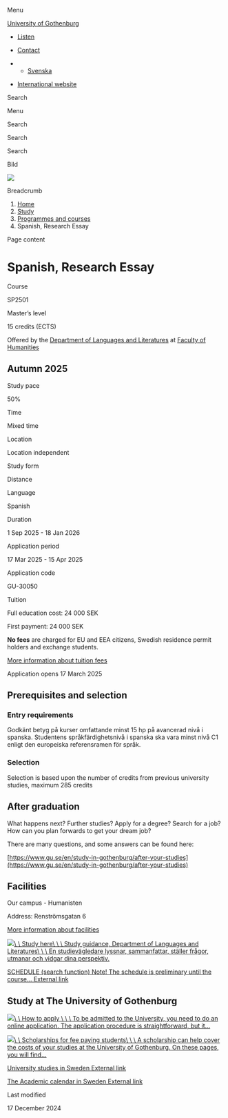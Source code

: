 Menu

[University of Gothenburg](/en)

- [Listen](//app-eu.readspeaker.com/cgi-bin/rsent?customerid=9467&lang=en_uk&readclass=region--content&url=https%3A%2F%2Fwww.gu.se%2Fen%2Fstudy-gothenburg%2Fspanish-research-essay-sp2501 "Listen with ReadSpeaker")

- [Contact](/en/contact)

- - [Svenska](/studera/hitta-utbildning/spanska-vetenskaplig-uppsats-sp2501)
- [International website](/en/study-gothenburg/spanish-research-essay-sp2501)

Search


Menu


Search


Search

Search

Bild

![](/sites/default/files/styles/100_10_3_xmedium_1x/public/kop_assets/83ea487bac57fc741fb61dc060c873ef4681f12f.jpg?h=cf6aa399&itok=Q7EsPPc8)

Breadcrumb

1. [Home](/en)
2. [Study](/en/study-in-gothenburg)
3. [Programmes and courses](/en/study-in-gothenburg/study-options)
4. Spanish, Research Essay


Page content

# Spanish, Research Essay

Course


SP2501


Master’s level



15 credits (ECTS)



Offered by the
[Department of Languages and Literatures](https://www.gu.se/en/languages)
at
[Faculty of Humanities](https://www.gu.se/en/humanities)

## Autumn 2025

Study pace


50%

Time


Mixed time

Location


Location independent

Study form


Distance

Language


Spanish

Duration


1 Sep 2025
\- 18 Jan 2026

Application period


17 Mar 2025
\- 15 Apr 2025

Application code


GU-30050

Tuition


Full education cost: 24 000 SEK

First payment: 24 000 SEK

**No fees** are charged for EU and EEA citizens, Swedish residence permit holders and exchange students.

[More information about tuition fees](https://www.gu.se/en/study-in-gothenburg/apply/tuition-fees)

Application opens 17 March 2025


## Prerequisites and selection

### Entry requirements

Godkänt betyg på kurser omfattande minst 15 hp på avancerad nivå i spanska. Studentens språkfärdighetsnivå i spanska ska vara minst nivå C1 enligt den europeiska referensramen för språk.

### Selection

Selection is based upon the number of credits from previous university studies, maximum 285 credits

## After graduation

What happens next? Further studies? Apply for a degree? Search for a job? How can you plan forwards to get your dream job?

There are many questions, and some answers can be found here:

[https://www.gu.se/en/study-in-gothenburg/after-your-studies](https://www.gu.se/en/study-in-gothenburg/after-your-studies)

## Facilities

Our campus - Humanisten

Address: Renströmsgatan 6

[More information about facilities](https://www.gu.se/en/study-gothenburg/our-campus-humanisten)

[![](/sites/default/files/dynamic-image/dynamic_image_2188_264/public/2020-04/gabrielle-henderson-HJckKnwCXxQ-unsplash.jpg?media_id=3813&width=1904&height=226)\\
\\
Study here\\
\\
\\
Study guidance, Department of Languages and Literatures\\
\\
\\
En studievägledare lyssnar, sammanfattar, ställer frågor, utmanar och vidgar dina perspektiv.](/en/languages/study-here/study-guidance)

[SCHEDULE (search function) Note! The schedule is preliminary until the course… External link](https://cloud.timeedit.net/gu/web/schema/ri1g5012ywQ0XxQQQZZu0YvZ0Y5ZQ0nw.html "External link")

## Study at The University of Gothenburg

[![](/sites/default/files/dynamic-image/dynamic_image_2188_218/public/2020-03/cytonn-photography-ZJEKICY5EXY-unsplash.jpg?media_id=2553&width=1904&height=208)\\
\\
How to apply \\
\\
\\
To be admitted to the University, you need to do an online application. The application procedure is straightforward, but it…](/en/study-in-gothenburg/apply)

[![](/sites/default/files/dynamic-image/dynamic_image_2188_218/public/2024-01/GU-7.jpg?media_id=95188&width=1904&height=208)\\
\\
Scholarships for fee paying students\\
\\
\\
A scholarship can help cover the costs of your studies at the University of Gothenburg. On these pages, you will find…](/en/study-in-gothenburg/apply/scholarships-for-fee-paying-students)

[University studies in Sweden External link](https://www.gu.se/en/study-in-gothenburg/before-you-arrive/university-studies-in-sweden "External link")

[The Academic calendar in Sweden External link](https://www.gu.se/en/study-in-gothenburg/when-you-are-here/academic-calendar "External link")

Last modified


17 December 2024